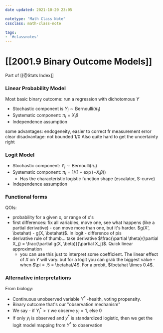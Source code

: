 ```yaml
---
date updated: 2021-10-20 23:05

notetype: "Math Class Note"
cssclass: math-class-note

tags: 
- '#classnotes'
---
```


# [[2001.9 Binary Outcome Models]]
Part of [[@Stats Index]]


### Linear Probability Model

 Most basic binary outcome: run a regression with dichotomous $Y$
 
 - Stochastic component is $Y_i \sim \text{Bernoulli}(\pi_1)$
 - Systematic component: $\pi_i = X_i\beta$
 - Independence assumption

some advantages: endogeneity, easier to correct fr measurement error
clear disadvantage: not bounded 1/0
Also quite hard to get the uncertainty right


### Logit Model

- Stochastic component: $Y_i \sim \text{Bernoulli}(\pi_1)$
- Systematic component: $\pi_i = 1/(1+\exp(-X_i\beta))$ 
	- Has the characteristic logistic function shape (escalator, S-curve)
- Independence assumption


### Functional forms

QOIs: 
- probability for a given x, or range of x's
- first differences: fix all variables, move one, see what happens (like a partial derivative) - can move more than one, but it's harder. $g(X', \betahat) - g(X, \betahat)$. In logit - difference of pis
- derivative rule of thumb... take derivative $\frac{\partial \theta}{\partial X_j} = \frac{\partial g(X, \beta)}{\partial X_j}$. Quick linear approximation
	- you can use this just to interpret some coefficient. The linear effect of $X$ on $Y$ will vary. but for a logit you can grab the biggest value - when $\pi = .5 = \betahat/4$.  For a probit, $\betahat \times 0.4$. 


### Alternative interpretations

From biology: 
- Continuous unobserved variable $Y^*$ -health, voting propensity. 
- Binary outcome that's our "observation mechanism"
- We say - if $Y^*_i > \tau$ we observe $y_i = 1$, else 0
- If only $y_i$ is observed and $y^*$ is standardized logistic, then we get the logit model mapping from $Y^*$ to observation


